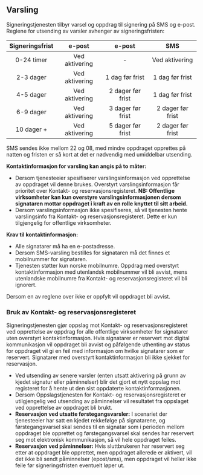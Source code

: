 ## Varsling

Signeringstjenesten tilbyr varsel og oppdrag til signering på SMS og e-post. Reglene for utsending av varsler avhenger av signeringsfristen:

| Signeringsfrist |     e-post     |       e-post      |        SMS        |
|:---------------:|:--------------:|:-----------------:|:-----------------:|
| 0-24 timer      | Ved aktivering |         -         | Ved aktivering    |
| 2-3 dager       | Ved aktivering | 1 dag før frist   | 1 dag før frist   |
| 4-5 dager       | Ved aktivering | 2 dager før frist | 1 dag før frist   |
| 6-9 dager       | Ved aktivering | 3 dager før frist | 2 dager før frist |
| 10 dager +      | Ved aktivering | 5 dager før frist | 2 dager før frist |

SMS sendes ikke mellom 22 og 08, med mindre oppdraget opprettes på natten og fristen er så kort at det er nødvendig med umiddelbar utsending.

**Kontaktinformasjon for varsling kan angis på to måter:**

 * Dersom tjenesteeier spesifiserer varslingsinformasjon ved opprettelse av oppdraget vil denne brukes. Overstyrt varslingsinformasjon får prioritet over Kontakt- og reservasjonsregisteret. **NB: Offentlige virksomheter kan kun overstyre varslingsinformasjonen dersom signataren mottar oppdraget i kraft av en rolle knyttet til sitt arbeid.**
 * Dersom varslingsinformasjon ikke spesifiseres, så vil tjenesten hente varslingsinfo fra Kontakt- og reservasjonsregisteret. Dette er kun tilgjengelig for offentlige virksomheter.

**Krav til kontaktinformasjon:**

 * Alle signatarer må ha en e-postadresse.
 * Dersom SMS-varsling bestilles for signataren må det finnes et mobilnummer for signataren.
 * Tjenesten støtter kun norske mobilnumre. Oppdrag med overstyrt kontaktinformasjon med utenlandsk mobilnummer vil bli avvist, mens utenlandske mobilnumre fra Kontakt- og reservasjonsregisteret vil bli ignorert.

Dersom en av reglene over ikke er oppfylt vil oppdraget bli avvist.

### Bruk av Kontakt- og reservasjonsregisteret

Signeringstjenesten gjør oppslag mot Kontakt- og reservasjonsregisteret ved opprettelse av oppdrag for alle offentlige virksomheter for signatarer uten overstyrt kontaktinformasjon. Hvis signatarer er reservert mot digital kommunikasjon vil oppdraget bli avvist og påfølgende uthenting av status for oppdraget vil gi en feil med informasjon om hvilke signatarer som er reservert. Signatarer med overstyrt kontaktinformasjon bli ikke sjekket for reservasjon.

* Ved utsending av senere varsler (enten utsatt aktivering på grunn av kjedet signatur eller påminnelser) blir det gjort et nytt oppslag mot registeret for å hente ut den sist oppdaterte kontaktinformasjonen.
* Dersom Oppslagstjenesten for Kontakt- og reservasjonsregisteret er utilgjengelig ved utsending av påminnelser vil resultatet fra oppslaget ved opprettelse av oppdraget bli brukt. 
* **Reservasjon ved utsatte førstegangsvarsler:** I scenariet der tjenesteeier har satt en kjedet rekkefølge på signatarene, og førstegangsvarsel skal sendes til en signatar som i perioden mellom oppdraget ble opprettet og førstegangsvarsel skal sendes har reservert seg mot elektronisk kommunikasjon, så vil hele oppdraget feiles.
* **Reservasjon ved påminnelser:** Hvis sluttbrukeren har reservert seg etter at oppdraget ble opprettet, men oppdraget allerede er aktivert, vil det ikke bli sendt påminnelser (epost/sms), men oppdraget vil heller ikke feile før signeringsfristen eventuelt løper ut.
